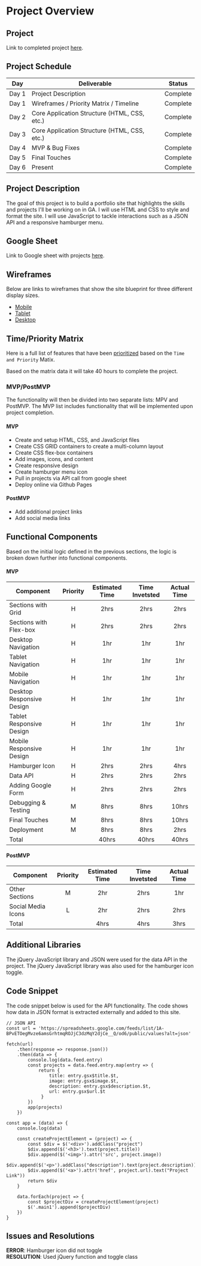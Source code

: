 # Project Overview

## Project

Link to completed project [here](https://emestiza.github.io).

## Project Schedule

|  Day | Deliverable | Status
|---|---| ---|
|Day 1| Project Description | Complete
|Day 1| Wireframes / Priority Matrix / Timeline | Complete
|Day 2| Core Application Structure (HTML, CSS, etc.) | Complete
|Day 3| Core Application Structure (HTML, CSS, etc.) | Complete
|Day 4| MVP & Bug Fixes | Complete
|Day 5| Final Touches | Complete
|Day 6| Present | Complete


## Project Description

The goal of this project is to build a portfolio site that highlights the skills and projects I'll be working on in GA. I will use HTML and CSS to style and format the site. I will use JavaScript to tackle interactions such as a JSON API and a responsive hamburger menu. 


## Google Sheet

Link to Google sheet with projects [here](https://docs.google.com/spreadsheets/d/1A-BPvETOegMvze6amsGrhtmqROJjC3dzMqY2djCe__Q/edit#gid=0).


## Wireframes

Below are links to wireframes that show the site blueprint for three different display sizes. 

- [Mobile](https://res.cloudinary.com/dssciwyew/image/upload/v1594431798/Mobile.png)
- [Tablet](https://res.cloudinary.com/dssciwyew/image/upload/v1594431799/Tablet.png)
- [Desktop](https://res.cloudinary.com/dssciwyew/image/upload/v1594431799/Desktop.png)


## Time/Priority Matrix 

Here is a full list of features that have been [prioritized](https://res.cloudinary.com/dssciwyew/image/upload/v1594484749/Time%20Matrix.png) based on the `Time and Priority` Matix.   

Based on the matrix data it will take 40 hours to complete the project.


### MVP/PostMVP

The functionality will then be divided into two separate lists: MPV and PostMVP. The MVP list includes functionality that will be implemented upon project completion.  

#### MVP

- Create and setup HTML, CSS, and JavaScript files
- Create CSS GRID containers to create a multi-column layout
- Create CSS flex-box containers
- Add images, icons, and content
- Create responsive design
- Create hamburger menu icon
- Pull in projects via API call from google sheet
- Deploy online via Github Pages

#### PostMVP 

- Add additional project links
- Add social media links


## Functional Components

Based on the initial logic defined in the previous sections, the logic is broken down further into functional components.

#### MVP
| Component | Priority | Estimated Time | Time Invetsted | Actual Time |
| --- | :---: |  :---: | :---: | :---: |
| Sections with Grid| H | 2hrs | 2hrs | 2hrs|
| Sections with Flex-box| H | 2hrs | 2hrs | 2hrs|
| Desktop Navigation | H | 1hr | 1hr | 1hr|
| Tablet Navigation | H | 1hr | 1hr | 1hr|
| Mobile Navigation | H | 1hr | 1hr | 1hr|
| Desktop Responsive Design | H | 1hr | 1hr | 1hr|
| Tablet Responsive Design | H | 1hr | 1hr | 1hr|
| Mobile Responsive Design | H | 1hr | 1hr | 1hr|
| Hamburger Icon | H | 2hrs | 2hrs | 4hrs|
| Data API | H | 2hrs| 2hrs | 2hrs |
| Adding Google Form | H | 2hrs| 2hrs | 2hrs |
| Debugging & Testing | M | 8hrs| 8hrs | 10hrs |
| Final Touches | M | 8hrs| 8hrs | 10hrs |
| Deployment | M | 8hrs| 8hrs | 2hrs |
| Total |  | 40hrs| 40hrs | 40hrs |

#### PostMVP
| Component | Priority | Estimated Time | Time Invetsted | Actual Time |
| --- | :---: |  :---: | :---: | :---: |
| Other Sections| M | 2hr | 2hrs | 1hr|
| Social Media Icons | L | 2hr | 2hrs | 2hrs|
| Total |  | 4hrs| 4hrs | 3hrs |

## Additional Libraries
 The jQuery JavaScript library and JSON were used for the data API in the project. The jQuery JavaScript library was also used for the hamburger icon toggle. 

## Code Snippet

The code snippet below is used for the API functionality. The code shows how data in JSON format is extracted externally and added to this site. 

```
// JSON API
const url = 'https://spreadsheets.google.com/feeds/list/1A-BPvETOegMvze6amsGrhtmqROJjC3dzMqY2djCe__Q/od6/public/values?alt=json'

fetch(url)
    .then(response => response.json())
    .then(data => {
        console.log(data.feed.entry)
        const projects = data.feed.entry.map(entry => {
            return {
                title: entry.gsx$title.$t,
                image: entry.gsx$image.$t,
                description: entry.gsx$description.$t,
                url: entry.gsx$url.$t
             }
        })
        app(projects)
    })

const app = (data) => {
    console.log(data)

    const createProjectElement = (project) => {
        const $div = $('<div>').addClass("project")
        $div.append($('<h3>').text(project.title))
        $div.append($('<img>').attr('src', project.image))
        $div.append($('<p>').addClass("description").text(project.description))
        $div.append($('<a>').attr('href', project.url).text("Project Link"))
        return $div
    }
    
    data.forEach(project => {
        const $projectDiv = createProjectElement(project)
        $('.main1').append($projectDiv)  
    })
}
```

## Issues and Resolutions
**ERROR**: Hamburger icon did not toggle                                
**RESOLUTION**: Used jQuery function and toggle class

